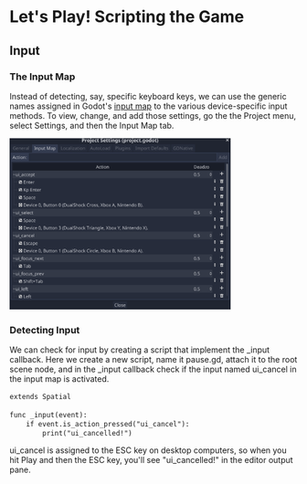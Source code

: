 # Let's Play! Scripting the Game

## Input

### The Input Map

Instead of detecting, say, specific keyboard keys, we can use the generic names assigned in Godot's [input map](https://docs.godotengine.org/en/stable/tutorials/inputs/input_examples.html#inputmap) to the various device-specific input methods. To view, change, and add those settings, go the the Project menu, select Settings, and then the Input Map tab.

<img src="images/inputmap.png" height="300">

### Detecting Input

We can check for input by creating a script that implement the _input callback. Here we create a new script, name it pause.gd, attach it to the root scene node, and in the _input callback check if the input named ui_cancel in the input map is activated.

```gdscript
extends Spatial

func _input(event):
	if event.is_action_pressed("ui_cancel"):
		print("ui_cancelled!")
```

ui_cancel is assigned to the ESC key on desktop computers, so when you hit Play and then the ESC key, you'll see "ui_cancelled!" in the editor output pane.